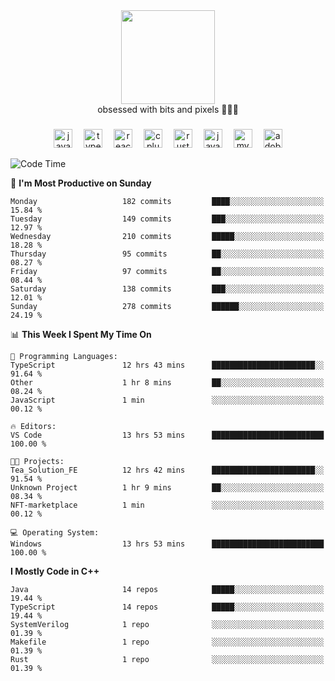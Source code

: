 


  <div align="center">
    
   <img src = "https://i.postimg.cc/W1R4TF4j/d6kpuve-c97567cf-518b-4b86-a271-5c89d88d22f7.gif"  width=150px height=150px />
 </div>

<div align="center">
  obsessed with bits and pixels 🧑‍💻🎨
</div>

  ###
<div align="center">
 <img src="https://cdn.jsdelivr.net/gh/devicons/devicon/icons/javascript/javascript-original.svg" height="30" alt="javascript logo"  />
  <img width="10" />
 <img src="https://cdn.jsdelivr.net/gh/devicons/devicon/icons/typescript/typescript-original.svg" height="30" alt="typescript logo"  />
  <img width="10" />
  <img src="https://cdn.jsdelivr.net/gh/devicons/devicon/icons/react/react-original.svg" height="30" alt="react logo"  />
  <img width="10" />
   <!--<img src="https://cdn.jsdelivr.net/gh/devicons/devicon/icons/nodejs/nodejs-original.svg" height="30" alt="nodejs logo"  />
  <img width="10" />
 <img src="https://cdn.jsdelivr.net/gh/devicons/devicon/icons/flutter/flutter-original.svg" height="30" alt="flutter logo"  />
 <img width="10" />-->
  <img src="https://cdn.jsdelivr.net/gh/devicons/devicon/icons/cplusplus/cplusplus-original.svg" height="30" alt="cpluplus logo"  />
  <img width="10" />
    <img src="https://cdn.jsdelivr.net/gh/devicons/devicon/icons/rust/rust-original.svg" height="30" alt="rust logo"  />
  <img width="10" />
  <img src="https://cdn.jsdelivr.net/gh/devicons/devicon/icons/java/java-original.svg" height="30" alt="java logo"  />
  <img width="10" />
  <img src="https://skillicons.dev/icons?i=mysql" height="30" alt="mysql logo"  />
  <img width="10" />
  <img src="https://skillicons.dev/icons?i=pr" height="30" alt="adobepremierepro logo"  />
</div>

<!--START_SECTION:waka-->
![Code Time](http://img.shields.io/badge/Code%20Time-1%2C988%20hrs%203%20mins-blue)

📅 **I'm Most Productive on Sunday** 

```text
Monday                   182 commits         ████░░░░░░░░░░░░░░░░░░░░░   15.84 % 
Tuesday                  149 commits         ███░░░░░░░░░░░░░░░░░░░░░░   12.97 % 
Wednesday                210 commits         █████░░░░░░░░░░░░░░░░░░░░   18.28 % 
Thursday                 95 commits          ██░░░░░░░░░░░░░░░░░░░░░░░   08.27 % 
Friday                   97 commits          ██░░░░░░░░░░░░░░░░░░░░░░░   08.44 % 
Saturday                 138 commits         ███░░░░░░░░░░░░░░░░░░░░░░   12.01 % 
Sunday                   278 commits         ██████░░░░░░░░░░░░░░░░░░░   24.19 % 
```


📊 **This Week I Spent My Time On** 

```text
💬 Programming Languages: 
TypeScript               12 hrs 43 mins      ███████████████████████░░   91.64 % 
Other                    1 hr 8 mins         ██░░░░░░░░░░░░░░░░░░░░░░░   08.24 % 
JavaScript               1 min               ░░░░░░░░░░░░░░░░░░░░░░░░░   00.12 % 

🔥 Editors: 
VS Code                  13 hrs 53 mins      █████████████████████████   100.00 % 

🐱‍💻 Projects: 
Tea_Solution_FE          12 hrs 42 mins      ███████████████████████░░   91.54 % 
Unknown Project          1 hr 9 mins         ██░░░░░░░░░░░░░░░░░░░░░░░   08.34 % 
NFT-marketplace          1 min               ░░░░░░░░░░░░░░░░░░░░░░░░░   00.12 % 

💻 Operating System: 
Windows                  13 hrs 53 mins      █████████████████████████   100.00 % 
```

**I Mostly Code in C++** 

```text
Java                     14 repos            █████░░░░░░░░░░░░░░░░░░░░   19.44 % 
TypeScript               14 repos            █████░░░░░░░░░░░░░░░░░░░░   19.44 % 
SystemVerilog            1 repo              ░░░░░░░░░░░░░░░░░░░░░░░░░   01.39 % 
Makefile                 1 repo              ░░░░░░░░░░░░░░░░░░░░░░░░░   01.39 % 
Rust                     1 repo              ░░░░░░░░░░░░░░░░░░░░░░░░░   01.39 % 
```




<!--END_SECTION:waka-->
